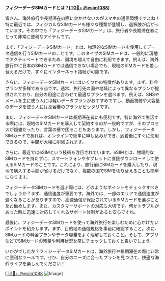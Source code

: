 **フィジーデータSIMカードとは？[[TG💪+ @esim1088](https://t.me/s/esim1088)]**

皆さん、海外旅行や長期滞在の際に欠かせないのがスマホの通信環境ですよね！特に最近では、フィジカルなSIMカードも様々な種類が登場し、選択肢が広がっています。その中でも「フィジーデータSIMカード」は、旅行者や長期滞在者にとって非常に便利なアイテムです。

まず、「フィジーデータSIMカード」とは、物理的なSIMカードを使用してデータ通信を行うSIMカードのことです。このタイプのSIMカードは、一般的に現地でアクティベートできるため、国境を越えて自由に利用できます。例えば、海外旅行中に日本のSIMカードでは通信できない場合でも、現地のSIMカードを差し替えるだけで、すぐにインターネット接続が可能です。

さらに、フィジーデータSIMカードにはいくつかの特徴があります。まず、料金プランが多様である点です。通常、旅行先の国や地域によって異なるプランが提供されており、自分の用途に合わせて最適なプランを選べます。例えば、SNSやメールを主に使う人には軽いデータプランがおすすめですし、動画視聴や大容量のデータを使う人には高容量のプランがピッタリです。

また、フィジーデータSIMカードは長期滞在者にも便利です。特に海外で生活する際には、現地のSIMカードを購入して契約するのが一般的ですが、そのプロセスが複雑だったり、言葉の壁で困ることもあります。しかし、フィジーデータSIMカードであれば、オンラインで簡単に申し込みができ、到着後にすぐに使用できるので、手間が大幅に削減されます。

さらに、最近ではeSIMという技術も注目されています。eSIMとは、物理的なSIMカードを持たずに、スマートフォンやタブレットに直接ダウンロードして使えるSIMカードのことです。これにより、旅行前にSIMカードを購入したり、現地で購入する手間が省けるだけでなく、複数の国でSIMを切り替えることも簡単になります。

フィジーデータSIMカードを選ぶ際には、どのようなポイントをチェックすべきでしょうか？まず、通信速度が重要です。海外では、一部のエリアで通信速度が遅くなることがありますので、高速通信が保証されているSIMカードを選ぶことをお勧めします。また、カスタマーサポートの対応も大切です。何かトラブルがあった時に迅速に対応してくれるサポート体制があると安心ですね。

最後に、フィジーデータSIMカードを使って海外旅行を楽しむために心がけたいポイントを紹介します。まず、目的地の通信規格を事前に確認すること。次に、SIMカードの料金プランやデータ容量をよく理解しておくこと。そして、アプリなどでSIMカードの残量や利用状況を常にチェックしておくと良いでしょう。

いかがでしたか？フィジーデータSIMカードは、海外旅行や長期滞在の際に非常に便利なツールです。ぜひ、自分のニーズに合ったプランを見つけて、快適な海外ライフを楽しんでください！

[[TG💪+ @esim1088](https://t.me/s/esim1088) ![Image](https://i.postimg.cc/Y0z9fWf4/image.png)]